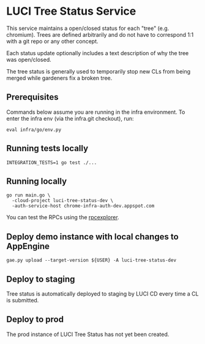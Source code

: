 # LUCI Tree Status Service

This service maintains a open/closed status for each "tree" (e.g. chromium).  Trees are defined arbitrarily and do not have to correspond 1:1 with a git repo or any other concept.

Each status update optionally includes a text description of why the tree was open/closed.

The tree status is generally used to temporarily stop new CLs from being merged while gardeners fix a broken tree.

## Prerequisites

Commands below assume you are running in the infra environment.
To enter the infra env (via the infra.git checkout), run:
```
eval infra/go/env.py
```

## Running tests locally

```
INTEGRATION_TESTS=1 go test ./...
```

## Running locally

```
go run main.go \
  -cloud-project luci-tree-status-dev \
  -auth-service-host chrome-infra-auth-dev.appspot.com
```

You can test the RPCs using the [rpcexplorer](http://127.0.0.1:8800/rpcexplorer).

## Deploy demo instance with local changes to AppEngine

```
gae.py upload --target-version ${USER} -A luci-tree-status-dev
```

## Deploy to staging

Tree status is automatically deployed to staging by LUCI CD every time a CL is submitted.

## Deploy to prod

The prod instance of LUCI Tree Status has not yet been created.
